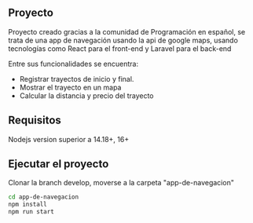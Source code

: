 ## Proyecto
Proyecto creado gracias a la comunidad de Programación en español, se trata de una app de navegación usando la api de google maps, usando tecnologías como React para el front-end y Laravel para el back-end

Entre sus funcionalidades se encuentra: 
* Registrar trayectos de inicio y final.
* Mostrar el trayecto en un mapa
* Calcular la distancia y precio del trayecto

## Requisitos
Nodejs version superior a 14.18+, 16+

## Ejecutar el proyecto
Clonar la branch develop, moverse a la carpeta "app-de-navegacion"
```sh
cd app-de-navegacion
npm install
npm run start
```
